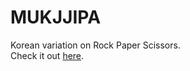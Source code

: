 # MUKJJIPA
Korean variation on Rock Paper Scissors.\
Check it out [here](https://wyang342.github.io/muk-jji-ppa/).